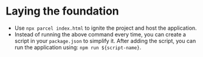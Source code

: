 # Laying the foundation

- Use `npx parcel index.html` to ignite the project and host the application.
- Instead of running the above command every time, you can create a script in your `package.json` to simplify it. After adding the script, you can run the application using: `npm run ${script-name}`.
